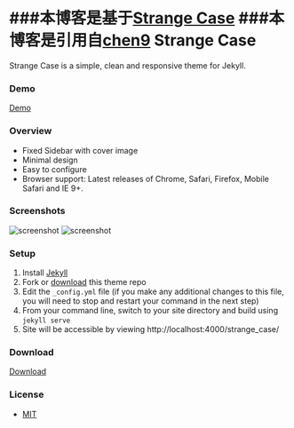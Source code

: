 ###本博客是基于[Strange Case](http://thephuse.github.io/strange_case/)
###本博客是引用自[chen9](http://www.chen9.info/)
Strange Case
============

Strange Case is a simple, clean and responsive theme for Jekyll. 


### Demo 

[Demo](http://thephuse.github.io/strange_case/)

### Overview 

* Fixed Sidebar with cover image
* Minimal design 
* Easy to configure
* Browser support: Latest releases of Chrome, Safari, Firefox, Mobile Safari and IE 9+.

### Screenshots

![screenshot](/images/screenshot1.png)
![screenshot](/images/screenshot2.png)

### Setup

1. Install [Jekyll](http://jekyllrb.com/)
2. Fork or [download](https://github.com/thephuse/strange_case) this theme repo
3. Edit the `_config.yml` file (if you make any additional changes to this file, you will need to stop and restart your command in the next step)
4. From your command line, switch to your site directory and build using `jekyll serve`
5. Site will be accessible by viewing http://localhost:4000/strange_case/

### Download

[Download](https://github.com/thephuse/strange_case)

### License
* [MIT](http://opensource.org/licenses/MIT)
